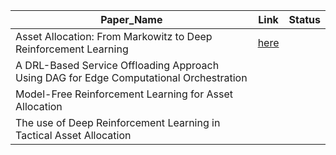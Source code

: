 | Paper_Name | Link | Status | 
|   -- | --   | -- |
| Asset Allocation: From Markowitz to Deep Reinforcement Learning            | [here](./paper1.md)         |    |
| A DRL-Based Service Offloading Approach Using DAG for Edge Computational Orchestration            |       |       |
| Model-Free Reinforcement Learning for Asset Allocation             | |              |
|The use of Deep Reinforcement Learning in Tactical Asset Allocation |              |   |
